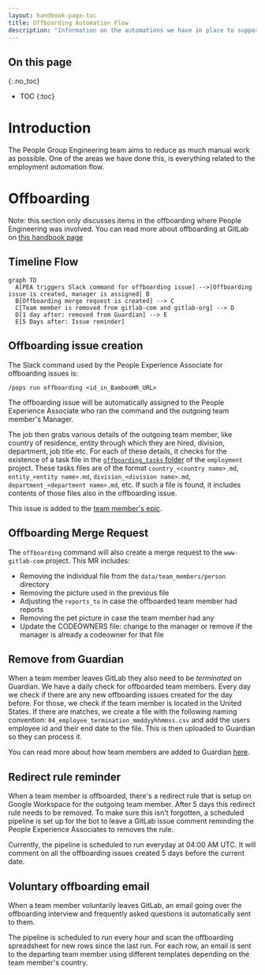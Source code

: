 ```yaml
---
layout: handbook-page-toc
title: Offboarding Automation Flow
description: "Information on the automations we have in place to support the People Operations and People Experience team with offboarding related tasks."
---
```


## On this page

{:.no_toc}

- TOC
{:toc}

# Introduction
The People Group Engineering team aims to reduce as much manual work as possible. One of the areas we have done this, is everything related to the employment automation flow.

# Offboarding
Note: this section only discusses items in the offboarding where People Engineering was involved. You can read more about offboarding at GitLab on [this handbook page](/handbook/people-group/offboarding/)

## Timeline Flow
```mermaid
graph TD
  A[PEA triggers Slack command for offboarding issue] -->|Offboarding issue is created, manager is assigned| B
  B[Offboarding merge request is created] --> C
  C[Team member is removed from gitlab-com and gitlab-org] --> D
  D[1 day after: removed from Guardian] --> E
  E[5 Days after: Issue reminder]
```

## Offboarding issue creation

The Slack command used by the People Experience Associate for offboarding issues is:

```
/pops run offboarding <id_in_BambooHR_URL>
```

The offboarding issue will be automatically assigned to the People Experience Associate
who ran the command and the outgoing team member's Manager.

The job then grabs various details of the outgoing team member, like country of
residence, entity through which they are hired, division, department, job title
etc. For each of these details, it checks for the existence of a task file in
the [`offboarding_tasks` folder](https://gitlab.com/gitlab-com/people-group/employment-templates-2/-/tree/master/.gitlab%2Fissue_templates%2Foffboarding_tasks)
of the `employment` project. These tasks files are of the format
`country_<country name>.md`, `entity_<entity name>.md`, `division_<division name>.md`,
`department_<department name>.md`, etc. If such a file is found, it includes
contents of those files also in the offboarding issue.

This issue is added to the [team member's epic](/handbook/people-group/engineering/employment-issues#epics).

## Offboarding Merge Request
The `offboarding` command will also create a merge request to the `www-gitlab-com` project. This MR
includes:
- Removing the individual file from the `data/team_members/person` directory
- Removing the picture used in the previous file
- Adjusting the `reports_to` in case the offboarded team member had reports
- Removing the pet picture in case the team member had any
- Update the CODEOWNERS file: change to the manager or remove if the manager is already a codeowner for that file

## Remove from Guardian

When a team member leaves GitLab they also need to be _terminated_ on Guardian. We have a daily check for offboarded team members. Every day we check if there are any new offboarding issues created for the day before. For those, we check if the team member is located in the United States. If there are matches, we create a file with the following naming convention: `04_employee_termination_mmddyyhhmmss.csv` and add the users employee id and their end date to the file. This is then uploaded to Guardian so they can process it.

You can read more about how team members are added to Guardian [here](/handbook/people-group/engineering/onboarding#sync-to-guardian).

## Redirect rule reminder

When a team member is offboarded, there's a redirect rule that is setup on Google Workspace for
the outgoing team member. After 5 days this redirect rule needs to be removed.
To make sure this isn't forgotten, a scheduled pipeline is set up for the bot to leave a
GitLab issue comment reminding the People Experience Associates to removes the rule.

Currently, the pipeline is scheduled to run everyday at 04:00 AM UTC. It will comment on
all the offboarding issues created 5 days before the current date.

## Voluntary offboarding email

When a team member voluntarily leaves GitLab, an email going over the offboarding interview and frequently asked questions is automatically sent to them.

The pipeline is scheduled to run every hour and scan the offboarding spreadsheet for new rows since the last run. For each row, an email is sent to the departing team member using different templates depending on the team member's country.

